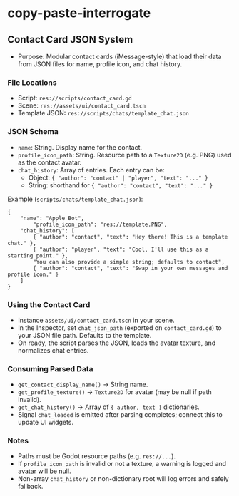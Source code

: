 # copy-paste-interrogate

## Contact Card JSON System

- Purpose: Modular contact cards (iMessage-style) that load their data from JSON files for name, profile icon, and chat history.

### File Locations
- Script: `res://scripts/contact_card.gd`
- Scene: `res://assets/ui/contact_card.tscn`
- Template JSON: `res://scripts/chats/template_chat.json`

### JSON Schema
- `name`: String. Display name for the contact.
- `profile_icon_path`: String. Resource path to a `Texture2D` (e.g. PNG) used as the contact avatar.
- `chat_history`: Array of entries. Each entry can be:
	- Object: `{ "author": "contact" | "player", "text": "..." }`
	- String: shorthand for `{ "author": "contact", "text": "..." }`

Example (`scripts/chats/template_chat.json`):

```
{
	"name": "Apple Bot",
		"profile_icon_path": "res://template.PNG",
	"chat_history": [
		{ "author": "contact", "text": "Hey there! This is a template chat." },
		{ "author": "player", "text": "Cool, I'll use this as a starting point." },
		"You can also provide a simple string; defaults to contact",
		{ "author": "contact", "text": "Swap in your own messages and profile icon." }
	]
}
```

### Using the Contact Card
- Instance `assets/ui/contact_card.tscn` in your scene.
- In the Inspector, set `chat_json_path` (exported on `contact_card.gd`) to your JSON file path. Defaults to the template.
- On ready, the script parses the JSON, loads the avatar texture, and normalizes chat entries.

### Consuming Parsed Data
- `get_contact_display_name()` → String name.
- `get_profile_texture()` → `Texture2D` for avatar (may be null if path invalid).
- `get_chat_history()` → Array of `{ author, text }` dictionaries.
- Signal `chat_loaded` is emitted after parsing completes; connect this to update UI widgets.

### Notes
- Paths must be Godot resource paths (e.g. `res://...`).
- If `profile_icon_path` is invalid or not a texture, a warning is logged and avatar will be null.
- Non-array `chat_history` or non-dictionary root will log errors and safely fallback.
